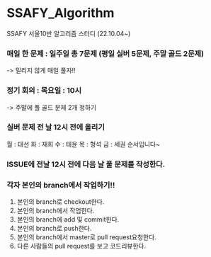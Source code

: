 # SSAFY_Algorithm
SSAFY 서울10반 알고리즘 스터디 (22.10.04~)

### 매일 한 문제 : 일주일 총 7문제 (평일 실버 5문제, 주말 골드 2문제)
-> 밀리지 않게 매일 풀자!!

### 정기 회의 : 목요일 : 10시
-> 주말에 풀 골드 문제 2개 정하기

### 실버 문제 전 날 12시 전에 올리기
월 : 대선 화 : 재희 수 : 태윤 목 : 형석 금 : 세권 순서입니다~

### ISSUE에 전날 12시 전에 다음 날 풀 문제를 작성한다.

### 각자 본인의 branch에서 작업하기!!
1. 본인의 branch로 checkout한다.
2. 본인의 branch에서 작업한다.
3. 본인의 branch에 add 및 commit한다.
4. 본인의 branch로 push한다.
5. 본인의 branch에서 master로 pull request요청한다.
6. 다른 사람들의 pull request를 보고 코드리뷰한다.
